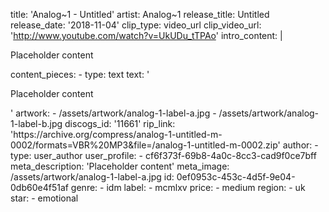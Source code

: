 title: 'Analog~1 - Untitled'
artist: Analog~1
release_title: Untitled
release_date: '2018-11-04'
clip_type: video_url
clip_video_url: 'http://www.youtube.com/watch?v=UkUDu_tTPAo'
intro_content: |
  <p>Placeholder content
  </p>
content_pieces:
  -
    type: text
    text: '<p>Placeholder content</p>'
artwork:
  - /assets/artwork/analog-1-label-a.jpg
  - /assets/artwork/analog-1-label-b.jpg
discogs_id: '11661'
rip_link: 'https://archive.org/compress/analog-1-untitled-m-0002/formats=VBR%20MP3&file=/analog-1-untitled-m-0002.zip'
author:
  -
    type: user_author
    user_profile:
      - cf6f373f-69b8-4a0c-8cc3-cad9f0ce7bff
meta_description: 'Placeholder content'
meta_image: /assets/artwork/analog-1-label-a.jpg
id: 0ef0953c-453c-4d5f-9e04-0db60e4f51af
genre:
  - idm
label:
  - mcmlxv
price:
  - medium
region:
  - uk
star:
  - emotional
